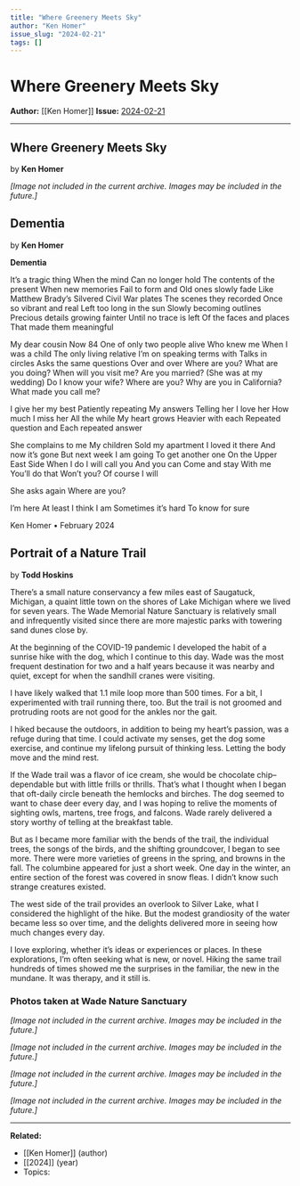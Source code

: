 ```yaml
---
title: "Where Greenery Meets Sky"
author: "Ken Homer"
issue_slug: "2024-02-21"
tags: []
---
```


# Where Greenery Meets Sky

**Author:** [[Ken Homer]]
**Issue:** [2024-02-21](https://plex.collectivesensecommons.org/2024-02-21/)

---

## Where Greenery Meets Sky
by **Ken Homer**

*[Image not included in the current archive. Images may be included in the future.]*

## Dementia
by **Ken Homer**

**Dementia**

It’s a tragic thing
When the mind
Can no longer hold
The contents of the present
When new memories
Fail to form and
Old ones slowly fade
Like Matthew Brady’s
Silvered Civil War plates
The scenes they recorded
Once so vibrant and real
Left too long in the sun
Slowly becoming outlines
Precious details growing fainter
Until no trace is left
Of the faces and places
That made them meaningful

My dear cousin
Now 84
One of only two people alive
Who knew me
When I was a child
The only living relative
I’m on speaking terms with
Talks in circles
Asks the same questions
Over and over
Where are you?
What are you doing?
When will you visit me?
Are you married?
(She was at my wedding)
Do I know your wife?
Where are you?
Why are you in California?
What made you call me?

I give her my best
Patiently repeating
My answers
Telling her I love her
How much I miss her
All the while
My heart grows
Heavier with each
Repeated question and
Each repeated answer

She complains to me
My children
Sold my apartment
I loved it there
And now it’s gone
But next week
I am going
To get another one
On the Upper East Side
When I do
I will call you
And you can
Come and stay
With me
You’ll do that
Won’t you?
Of course I will

She asks again
Where are you?

I’m here
At least
I think I am
Sometimes it’s hard
To know for sure

Ken Homer • February 2024

## Portrait of a Nature Trail
by **Todd Hoskins**

There’s a small nature conservancy a few miles east of Saugatuck, Michigan, a quaint little town on the shores of Lake Michigan where we lived for seven years. The Wade Memorial Nature Sanctuary is relatively small and infrequently visited since there are more majestic parks with towering sand dunes close by.

At the beginning of the COVID-19 pandemic I developed the habit of a sunrise hike with the dog, which I continue to this day. Wade was the most frequent destination for two and a half years because it was nearby and quiet, except for when the sandhill cranes were visiting.

I have likely walked that 1.1 mile loop more than 500 times. For a bit, I experimented with trail running there, too. But the trail is not groomed and protruding roots are not good for the ankles nor the gait.

I hiked because the outdoors, in addition to being my heart’s passion, was a refuge during that time. I could activate my senses, get the dog some exercise, and continue my lifelong pursuit of thinking less. Letting the body move and the mind rest.

If the Wade trail was a flavor of ice cream, she would be chocolate chip–dependable but with little frills or thrills. That’s what I thought when I began that oft-daily circle beneath the hemlocks and birches. The dog seemed to want to chase deer every day, and I was hoping to relive the moments of sighting owls, martens, tree frogs, and falcons. Wade rarely delivered a story worthy of telling at the breakfast table.

But as I became more familiar with the bends of the trail, the individual trees, the songs of the birds, and the shifting groundcover, I began to see more. There were more varieties of greens in the spring, and browns in the fall. The columbine appeared for just a short week. One day in the winter, an entire section of the forest was covered in snow fleas. I didn’t know such strange creatures existed.

The west side of the trail provides an overlook to Silver Lake, what I considered the highlight of the hike. But the modest grandiosity of the water became less so over time, and the delights delivered more in seeing how much changes every day. 

I love exploring, whether it’s ideas or experiences or places. In these explorations, I’m often seeking what is new, or novel. Hiking the same trail hundreds of times showed me the surprises in the familiar, the new in the mundane. It was therapy, and it still is.

### Photos taken at Wade Nature Sanctuary

*[Image not included in the current archive. Images may be included in the future.]*

*[Image not included in the current archive. Images may be included in the future.]*

*[Image not included in the current archive. Images may be included in the future.]*

*[Image not included in the current archive. Images may be included in the future.]*

---

**Related:**
- [[Ken Homer]] (author)
- [[2024]] (year)
- Topics: 

